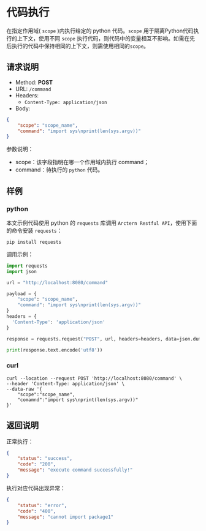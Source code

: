 # 代码执行

在指定作用域( `scope` )内执行给定的 python 代码。`scope`  用于隔离Python代码执行的上下文，使用不同 `scope` 执行代码，则代码中的变量相互不影响。如需在先后执行的代码中保持相同的上下文，则需使用相同的`scope`。

## 请求说明

- Method: **POST**
- URL: `/command`
- Headers:
    - `Content-Type: application/json`
- Body:
```json
{
    "scope": "scope_name",
    "command": "import sys\nprint(len(sys.argv))"
}
```

参数说明：

- scope：该字段指明在哪一个作用域内执行 command；
- command：待执行的 `python` 代码。

## 样例

### python

本文示例代码使用 python 的 `requests` 库调用 `Arctern Restful API`，使用下面的命令安装 `requests`：

```shell
pip install requests
```

调用示例：

```python
import requests
import json

url = "http://localhost:8080/command"

payload = {
    "scope": "scope_name",
    "command": "import sys\nprint(len(sys.argv))"
}
headers = {
  'Content-Type': 'application/json'
}

response = requests.request("POST", url, headers=headers, data=json.dumps(payload))

print(response.text.encode('utf8'))
```

### curl

```shell
curl --location --request POST 'http://localhost:8080/command' \
--header 'Content-Type: application/json' \
--data-raw '{
	"scope":"scope_name",
	"comamnd":"import sys\nprint(len(sys.argv))"
}'
```

## 返回说明

正常执行：

```json
{
    "status": "success",
    "code": "200",
    "message": "execute command successfully!"
}
```

执行对应代码出现异常：

```json
{
    "status": "error",
    "code": "400",
    "message": "cannot import package1"
}
```

